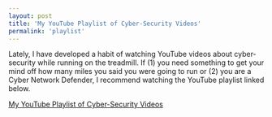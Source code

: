 ```yaml
---
layout: post
title: 'My YouTube Playlist of Cyber-Security Videos'
permalink: 'playlist'
---
```


Lately, I have developed a habit of watching YouTube videos about cyber-security while running on the treadmill. If (1) you need something to get your mind off how many miles you said you were going to run or (2) you are a Cyber Network Defender, I recommend watching the YouTube playlist linked below. 

[My YouTube Playlist of Cyber-Security Videos](https://youtube.com/playlist?list=PLrbp84dkrk142C7Lta8wWuG3lb93r2wR8)
